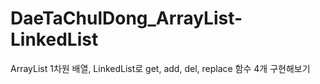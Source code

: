 # DaeTaChulDong_ArrayList-LinkedList
ArrayList 1차원 배열, LinkedList로 get, add, del, replace 함수 4개 구현해보기
